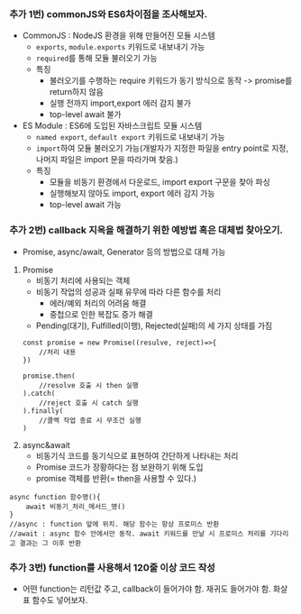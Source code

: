 ### 추가 1번) commonJS와 ES6차이점을 조사해보자.

- CommonJS : NodeJS 환경을 위해 만들어진 모듈 시스템
    - ``exports``, ``module.exports`` 키워드로 내보내기 가능
    - ``required``를 통해 모듈 불러오기 가능
    - 특징
        - 불러오기를 수행하는 require 키워드가 동기 방식으로 동작 -> promise를 return하지 않음
        - 실행 전까지 import,export 에러 감지 불가
        - top-level await 불가 
- ES Module : ES6에 도입된 자바스크립트 모듈 시스템
    - ``named export``, ``default export`` 키워드로 내보내기 가능
    - ``import``하여 모듈 불러오기 가능(개발자가 지정한 파일을 entry point로 지정, 나머지 파일은 import 문을 따라가며 찾음.)
    - 특징
        - 모듈을 비동기 환경에서 다운로드, import export 구문을 찾아 파싱
        - 실행해보지 않아도 import, export 에러 감지 가능
        - top-level await 가능

### 추가 2번) callback 지옥을 해결하기 위한 예방법 혹은 대체법 찾아오기.
- Promise, async/await, Generator 등의 방법으로 대체 가능
1. Promise
    - 비동기 처리에 사용되는 객체
    - 비동기 작업의 성공과 실패 유무에 따라 다른 함수를 처리
        - 에러/예외 처리의 어려움 해결
        - 중첩으로 인한 복잡도 증가 해결
    - Pending(대기), Fulfilled(이행), Rejected(실패)의 세 가지 상태를 가짐
    ```
    const promise = new Promise((resulve, reject)=>{
        //처리 내용
    })

    promise.then(
        //resolve 호출 시 then 실행
    ).catch(
        //reject 호출 시 catch 실행
    ).finally(
        //콜백 작업 종료 시 무조건 실행
    )
    ```
2. async&await
    - 비동기식 코드를 동기식으로 표현하여 간단하게 나타내는 처리
    - Promise 코드가 장황하다는 점 보완하기 위해 도입
    - promise 객체를 반환(= then을 사용할 수 있다.)

```
async function 함수명(){
    await 비동기_처리_메서드_명()
}
//async : function 앞에 위치. 해당 함수는 항상 프로미스 반환
//await : async 함수 안에서만 동작. await 키워드를 만날 시 프로미스 처리를 기다리고 결과는 그 이후 반환
```

### 추가 3번) function를 사용해서 120줄 이상 코드 작성
* 어떤 function는 리턴값 주고, callback이 들어가야 함. 재귀도 들어가야 함. 화살표 함수도 넣어보자.
